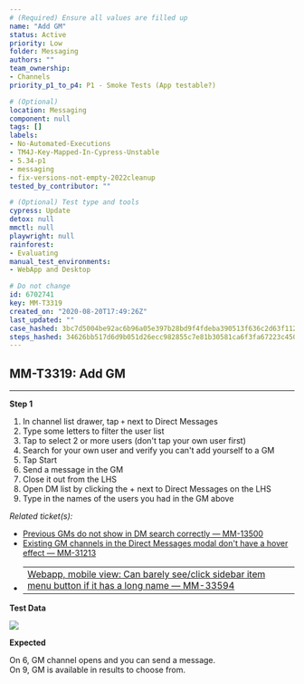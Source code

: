 ```yaml
---
# (Required) Ensure all values are filled up
name: "Add GM"
status: Active
priority: Low
folder: Messaging
authors: ""
team_ownership: 
- Channels
priority_p1_to_p4: P1 - Smoke Tests (App testable?)

# (Optional)
location: Messaging
component: null
tags: []
labels: 
- No-Automated-Executions
- TM4J-Key-Mapped-In-Cypress-Unstable
- 5.34-p1
- messaging
- fix-versions-not-empty-2022cleanup
tested_by_contributor: ""

# (Optional) Test type and tools
cypress: Update
detox: null
mmctl: null
playwright: null
rainforest: 
- Evaluating
manual_test_environments: 
- WebApp and Desktop

# Do not change
id: 6702741
key: MM-T3319
created_on: "2020-08-20T17:49:26Z"
last_updated: ""
case_hashed: 3bc7d5004be92ac6b96a05e397b28bd9f4fdeba390513f636c2d63f112583d705b4a74d1ba01fa1f403afe79d5418c6b
steps_hashed: 34626bb517d6d9b051d26ecc982855c7e81b30581ca6f3fa67223c450c82d654adec362cfe14070d06dea87b51d19b28
---
```


<!-- (Auto-generated) Based on frontmatter's "key" and "name" -->

## MM-T3319: Add GM

---

**Step 1**

1. In channel list drawer, tap `+` next to Direct Messages
2. Type some letters to filter the user list
3. Tap to select 2 or more users (don't tap your own user first)
4. Search for your own user and verify you can't add yourself to a GM
5. Tap Start
6. Send a message in the GM
7. Close it out from the LHS
8. Open DM list by clicking the + next to Direct Messages on the LHS
9. Type in the names of the users you had in the GM above

_Related ticket(s):_

- [Previous GMs do not show in DM search correctly — MM-13500](https://mattermost.atlassian.net/browse/MM-13500)
- [Existing GM channels in the Direct Messages modal don't have a hover effect — MM-31213](https://mattermost.atlassian.net/browse/MM-31213)
- |                                                                                                                                                         |
  | ------------------------------------------------------------------------------------------------------------------------------------------------------- |
  | [Webapp, mobile view: Can barely see/click sidebar item menu button if it has a long name — MM-33594](https://mattermost.atlassian.net/browse/MM-33594) |

**Test Data**

[![](https://smartbear-tm4j-prod-us-west-2-attachment-rich-text.s3.us-west-2.amazonaws.com/embedded-f3277290f945470c4add5d21ef3dc7ca7b74388fc7152bfb6b99ae58c66a95a8-1607079620700-1607079620700.png)]()

**Expected**

On 6, GM channel opens and you can send a message.\
On 9, GM is available in results to choose from.
